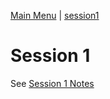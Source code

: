 [Main Menu](../../sessions/README.md) | [session1](../session1/) 

# Session 1 

See [Session 1 Notes](../session1/docs/sessionNotes.md)



